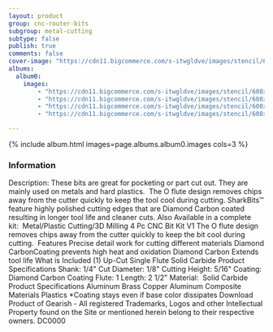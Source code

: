 ```yaml
---
layout: product
group: cnc-router-bits
subgroup: metal-cutting
subtype: false
publish: true
comments: false
cover-image: "https://cdn11.bigcommerce.com/s-itwgldve/images/stencil/608x608/products/3211/7624/sb-1018-dc_s_w_1__91451.1675310621.png?c=2"
albums:
  album0:
    images:
        - "https://cdn11.bigcommerce.com/s-itwgldve/images/stencil/608x608/products/3211/7624/sb-1018-dc_s_w_1__91451.1675310621.png?c=2"
        - "https://cdn11.bigcommerce.com/s-itwgldve/images/stencil/608x608/products/3211/7773/1018-Bit_Spinning__98105.1675310621.gif?c=2"
        - "https://cdn11.bigcommerce.com/s-itwgldve/images/stencil/608x608/products/3211/7675/1018dc__39953.1675310621.png?c=2"
        - "https://cdn11.bigcommerce.com/s-itwgldve/images/stencil/608x608/products/3211/7413/SB-1018-DC__33333.1675310621.png?c=2"

---
```


{% include album.html images=page.albums.album0.images cols=3 %}

### Information

Description:
 These bits are great for pocketing or part cut out. They are mainly used on metals and hard plastics.  The O flute design removes chips away from the cutter quickly to keep the tool cool during cutting.  SharkBits™ feature highly polished cutting edges that are Diamond Carbon coated resulting in longer tool life and cleaner cuts. Also Available in a complete kit:  Metal/Plastic Cutting/3D Milling 4 Pc CNC Bit Kit V1 The O flute design removes chips away from the cutter quickly to keep the bit cool during cutting.   Features  Precise detail work for cutting different materials Diamond CarbonCoating prevents high heat and oxidation Diamond Carbon Extends tool life  What is Included  (1) Up-Cut Single Flute Solid Carbide  Product Specifications  Shank: 1/4" Cut Diameter: 1/8" Cutting Height: 5/16" Coating: Diamond Carbon Coating Flute: 1 Length: 2 1/2" Material:  Solid Carbide  Product Specifications   Aluminum Brass Copper Aluminum Composite Materials Plastics   *Coating stays even if base color dissipates Download Product of Gearish - All registered Trademarks, Logos and other Intellectual Property found on the Site or mentioned herein belong to their respective owners. DC0000  


